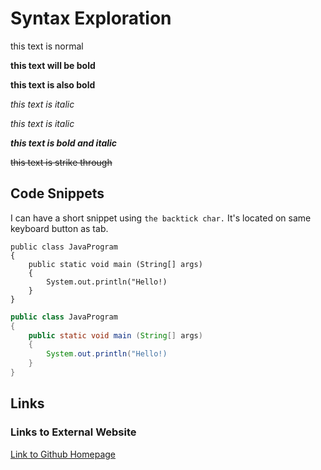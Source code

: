 # Syntax Exploration 

<!-- this is a single line comment -->

<!-- 
this is a multi-
line
comment
-->

this text is normal 

**this text will be bold**

__this text is also bold__

*this text is italic*

_this text is italic_

***this text is bold and italic***

~~this text is strike through~~

## Code Snippets 

I can have a short snippet using `the backtick char.` It's located on same keyboard button as tab.

```
public class JavaProgram 
{
    public static void main (String[] args) 
    {
        System.out.println("Hello!)
    }
} 
```

<!-- can spesify language and it will highlight -->

```java
public class JavaProgram 
{
    public static void main (String[] args) 
    {
        System.out.println("Hello!)
    }
} 
```

## Links 

### Links to External Website 
<!-- [link text](link url) -->
[Link to Github Homepage](https://github.com/)

